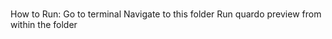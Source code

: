 # <PIC16B-HW0>

How to Run:
Go to terminal
Navigate to this folder
Run quardo preview from within the folder

